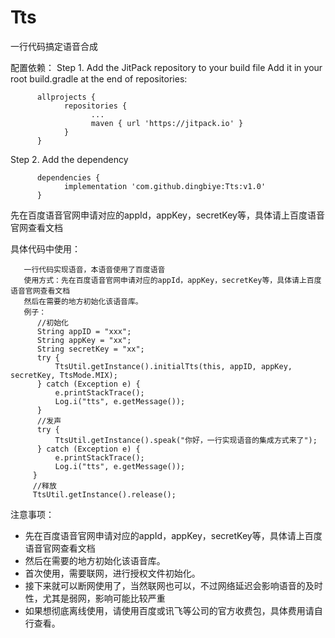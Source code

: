 # Tts
一行代码搞定语音合成

配置依赖：
 Step 1. Add the JitPack repository to your build file
 Add it in your root build.gradle at the end of repositories:
      
          allprojects {
                repositories {
                      ...
                      maven { url 'https://jitpack.io' }
                }
          }

 Step 2. Add the dependency

          dependencies {
                implementation 'com.github.dingbiye:Tts:v1.0'
          }

先在百度语音官网申请对应的appId，appKey，secretKey等，具体请上百度语音官网查看文档

具体代码中使用：
    
       一行代码实现语音，本语音使用了百度语音
       使用方式：先在百度语音官网申请对应的appId，appKey，secretKey等，具体请上百度语音官网查看文档
       然后在需要的地方初始化该语音库。
       例子：
          //初始化
          String appID = "xxx";
          String appKey = "xx";
          String secretKey = "xx";
          try {
              TtsUtil.getInstance().initialTts(this, appID, appKey, secretKey, TtsMode.MIX);
          } catch (Exception e) {
              e.printStackTrace();
              Log.i("tts", e.getMessage());
          }
          //发声
          try {
              TtsUtil.getInstance().speak("你好，一行实现语音的集成方式来了");
          } catch (Exception e) {
              e.printStackTrace();
              Log.i("tts", e.getMessage());
         }
         //释放
         TtsUtil.getInstance().release();
         
注意事项：
  
 *  先在百度语音官网申请对应的appId，appKey，secretKey等，具体请上百度语音官网查看文档
 *  然后在需要的地方初始化该语音库。
 *  首次使用，需要联网，进行授权文件初始化。
 *  接下来就可以断网使用了，当然联网也可以，不过网络延迟会影响语音的及时性，尤其是弱网，影响可能比较严重
 *  如果想彻底离线使用，请使用百度或讯飞等公司的官方收费包，具体费用请自行查看。
 
 
